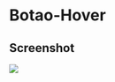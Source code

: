 # Botao-Hover

## Screenshot
<img src="https://scontent.fsjk2-1.fna.fbcdn.net/v/t39.30808-6/240978585_242622797773517_8014712950527221688_n.jpg?_nc_cat=100&ccb=1-5&_nc_sid=730e14&_nc_ohc=Bqp0PI21PrwAX9UaH5Y&tn=5KwD3AJPUadAFmBD&_nc_ht=scontent.fsjk2-1.fna&oh=434a79efa05e9ac6757becb6d691a73c&oe=61312404">
